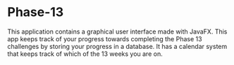 # Phase-13
 
This application contains a graphical user interface made with JavaFX. This app keeps track of your progress towards completing the Phase 13 challenges by storing your progress in a database. It has a calendar system that keeps track of which of the 13 weeks you are on.
